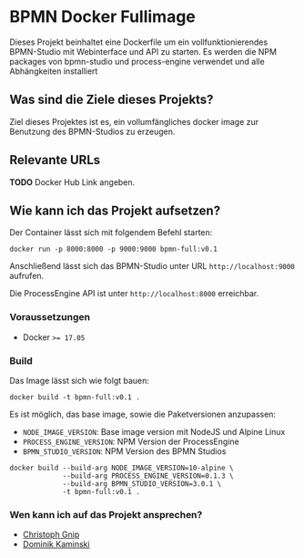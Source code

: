 # BPMN Docker Fullimage

Dieses Projekt beinhaltet eine Dockerfile um ein vollfunktionierendes 
BPMN-Studio mit Webinterface und API zu starten.
Es werden die NPM packages von bpmn-studio und process-engine verwendet 
und alle Abhängkeiten installiert

## Was sind die Ziele dieses Projekts?

Ziel dieses Projektes ist es, ein vollumfängliches docker image zur Benutzung 
des BPMN-Studios zu erzeugen.

## Relevante URLs

**TODO** Docker Hub Link angeben.

## Wie kann ich das Projekt aufsetzen?

Der Container lässt sich mit folgendem Befehl starten:

```shell
docker run -p 8000:8000 -p 9000:9000 bpmn-full:v0.1
```

Anschließend lässt sich das BPMN-Studio unter URL `http://localhost:9000` aufrufen.

Die ProcessEngine API ist unter `http://localhost:8000` erreichbar.

### Voraussetzungen

* Docker `>= 17.05`

### Build

Das Image lässt sich wie folgt bauen:

```shell
docker build -t bpmn-full:v0.1 .
```

Es ist möglich, das base image, sowie die Paketversionen anzupassen:

* `NODE_IMAGE_VERSION`: Base image version mit NodeJS und Alpine Linux
* `PROCESS_ENGINE_VERSION`: NPM Version der ProcessEngine
* `BPMN_STUDIO_VERSION`: NPM Version des BPMN Studios

```shell
docker build --build-arg NODE_IMAGE_VERSION=10-alpine \
             --build-arg PROCESS_ENGINE_VERSION=0.1.3 \
             --build-arg BPMN_STUDIO_VERSION=3.0.1 \
             -t bpmn-full:v0.1 .
```


### Wen kann ich auf das Projekt ansprechen?
* [Christoph Gnip](mailto:christoph.gnip@5minds.de)
* [Dominik Kaminski](mailto:dominik.kaminski@5minds.de)
